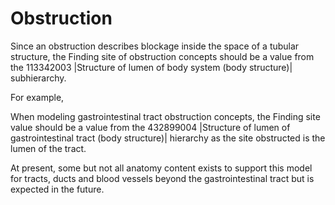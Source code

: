 # Obstruction

Since an obstruction describes blockage inside the space of a tubular structure, the Finding site of obstruction concepts should be a value from the 113342003 |Structure of lumen of body system (body structure)| subhierarchy. 

For example,

When modeling gastrointestinal tract obstruction concepts, the Finding site value should be a value from the 432899004 |Structure of lumen of gastrointestinal tract (body structure)| hierarchy as the site obstructed is the lumen of the tract. 

At present, some but not all anatomy content exists to support this model for tracts, ducts and blood vessels beyond the gastrointestinal tract but is expected in the future. 

  

